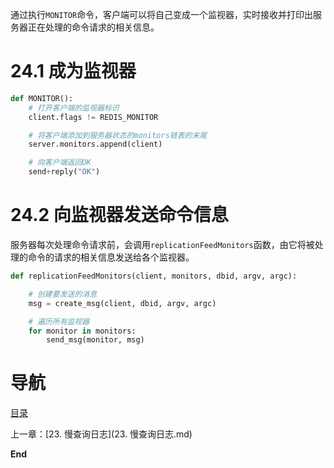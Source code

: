 通过执行`MONITOR`命令，客户端可以将自己变成一个监视器，实时接收并打印出服务器正在处理的命令请求的相关信息。

# 24.1 成为监视器

```python
def MONITOR():
    # 打开客户端的监视器标识
    client.flags != REDIS_MONITOR

    # 将客户端添加到服务器状态的monitors链表的末尾
    server.monitors.append(client)

    # 向客户端返回OK
    send+reply("OK")
```

# 24.2 向监视器发送命令信息

服务器每次处理命令请求前，会调用`replicationFeedMonitors`函数，由它将被处理的命令的请求的相关信息发送给各个监视器。

```python
def replicationFeedMonitors(client, monitors, dbid, argv, argc):

    # 创建要发送的消息
    msg = create_msg(client, dbid, argv, argc)

    # 遍历所有监视器
    for monitor in monitors:
        send_msg(monitor, msg)
```

# 导航

[目录](README.md)

上一章：[23. 慢查询日志](23. 慢查询日志.md)

**End**

